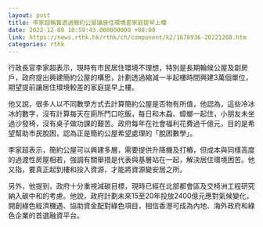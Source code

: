 ```yaml
---
layout: post
title: 李家超稱冀透過簡約公屋讓居住環境差家庭提早上樓
date: 2022-12-08 10:59:43.000000000 +08:00
link: https://news.rthk.hk/rthk/ch/component/k2/1678936-20221208.htm
categories: rthk
---
```


行政長官李家超表示，現時有市民居住環境不理想，特別是長期輪候公屋及劏房戶，政府提出興建簡約公屋的構思，計劃透過縮減一半起樓時間興建3萬個單位，期望提前讓居住環境較差的家庭提早上樓。

他又說，很多人以不同數學方式去計算簡約公屋是否物有所值，他認為，這些冷冰冰的數字，沒有計算每天在廁所門口吃飯，每日和木蝨、蟑螂一起住，小朋友未坐過沙發椅，沒有桌子做功課的艱苦。政府每年在社會福利花費過千億元，目的是希望幫助市民脫困，認為正是簡約公屋希望處理的「脫困數學」。

李家超表示，簡約公屋可以興建多層，需要提供升降機及打樁，但成本與同樣高度的過渡性房屋相若，強調有關舉措是代表與基層站在一起，解決居住環境困苦。他又指，要真正起到樓和投入資源，才能將資源變安居之所。

另外，他提到，政府十分重視減碳目標，現時已經在北部都會區及交椅洲工程研究納入碳中和的考慮。他說，政府計劃未來15至20年投放2400億元應對氣候變化，開創綠色經濟機遇、協助資金配對綠色項目，相信香港可成為內地、海外政府和綠色企業的首選融資平台。
